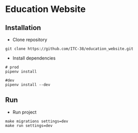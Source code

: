 # Education Website


## Installation

* Clone repository
```shell
git clone https://github.com/ITC-38/education_website.git
```

* Install dependencies
```shell
# prod
pipenv install

#dev
pipenv install --dev
```

## Run
* Run project
```shell
make migrations settings=dev
make run settings=dev
```
